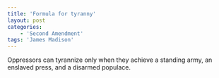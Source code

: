```yaml
---
title: 'Formula for tyranny'
layout: post
categories:
    - 'Second Amendment'
tags: 'James Madison'
---
```


Oppressors can tyrannize only when they achieve a standing army, an enslaved press, and a disarmed populace.
